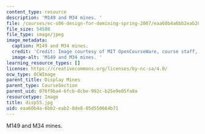 ```yaml
---
content_type: resource
description: 'M149 and M34 mines. '
file: /courses/ec-s06-design-for-demining-spring-2007/eaa60b4a6bb2eab28de805d550664b71_disp55.jpg
file_size: 54588
file_type: image/jpeg
image_metadata:
  caption: M149 and M34 mines.
  credit: 'Credit: Image courtesy of MIT OpenCourseWare, course staff, and students.'
  image-alt: 'M149 and M34 mines. '
learning_resource_types: []
license: https://creativecommons.org/licenses/by-nc-sa/4.0/
ocw_type: OCWImage
parent_title: Display Mines
parent_type: CourseSection
parent_uid: 076f9ba4-6fcb-8cbe-992c-b25e9e05fa8a
resourcetype: Image
title: disp55.jpg
uid: eaa60b4a-6bb2-eab2-8de8-05d550664b71
---
```

M149 and M34 mines. 